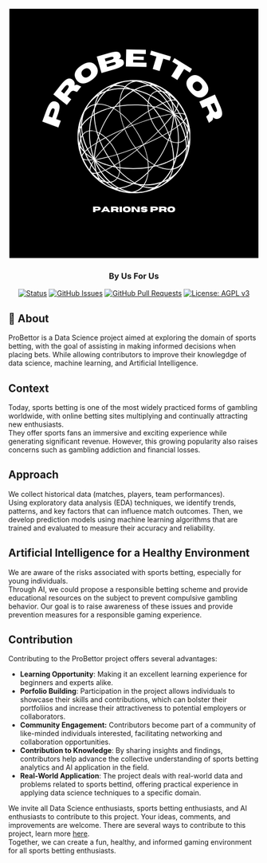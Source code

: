 <p align="center">
  <a href="" rel="noopener">
 <img width=500px height=500px src="./probettor.png" alt="Project logo"></a>
</p>

<h3 align="center">By Us For Us</h3>

<div align="center">

  [![Status](https://img.shields.io/badge/status-active-success.svg)]() 
  [![GitHub Issues](https://img.shields.io/github/issues/Hardfive/ProBettor.svg)](https://github.com/Hardfive/ProBettor/issues)
  [![GitHub Pull Requests](https://img.shields.io/github/issues-pr/Hardfive/ProBettor.svg)](https://github.com/Hardfive/ProBettor/pulls)
  [![License: AGPL v3](https://img.shields.io/badge/License-AGPL_v3-blue.svg)](https://www.gnu.org/licenses/agpl-3.0)

</div>

## 🧐 About <a name = "about"></a>
ProBettor is a Data Science project aimed at exploring the domain of sports betting, with the goal of assisting in making informed decisions when placing bets.
While allowing contributors to improve their knowlegdge of data science, machine learning, and Artificial Intelligence.

## Context
Today, sports betting is one of the most widely practiced forms of gambling worldwide, with online betting sites multiplying and continually attracting new enthusiasts.\
They offer sports fans an immersive and exciting experience while generating significant revenue. However, this growing popularity also raises concerns such as gambling addiction and financial losses.

## Approach
We collect historical data (matches, players, team performances).\
Using exploratory data analysis (EDA) techniques, we identify trends, patterns, and key factors that can influence match outcomes. Then, we develop prediction models using machine learning algorithms that are trained and evaluated to measure their accuracy and reliability.

## Artificial Intelligence for a Healthy Environment
We are aware of the risks associated with sports betting, especially for young individuals.\
Through AI, we could propose a responsible betting scheme and provide educational resources on the subject to prevent compulsive gambling behavior. Our goal is to raise awareness of these issues and provide prevention measures for a responsible gaming experience.

## Contribution
Contributing to the ProBettor project offers several advantages:
- **Learning Opportunity**: Making it an excellent learning experience for beginners and experts alike.
- **Porfolio Building**: Participation in the project allows individuals to showcase their skills and contributions, which can bolster their portfoliios and increase their attractiveness to potential employers or collaborators.
- **Community Engagement:** Contributors become part of a community of like-minded individuals interested, facilitating networking and collaboration opportunities.
- **Contribution to Knowledge**: By sharing insights and findings, contributors help advance the collective understanding of sports betting analytics and AI application in the field.
- **Real-World Application**: The project deals with real-world data and problems related to sports bettind, offering practical experience in applying data science techniques to a specific domain.

We invite all Data Science enthusiasts, sports betting enthusiasts, and AI enthusiasts to contribute to this project. Your ideas, comments, and improvements are welcome. There are several ways to contribute to this project, learn more [here](./CONTRIBUTING.md).\
Together, we can create a fun, healthy, and informed gaming environment for all sports betting enthusiasts.
